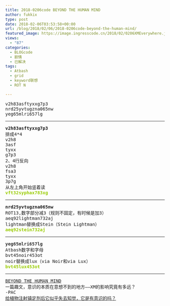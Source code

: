 ```yaml
---
title: 2018-0206code BEYOND THE HUMAN MIND
author: fukkix
type: post
date: 2018-02-06T03:53:58+00:00
url: /blog/2018/02/06/2018-0206code-beyond-the-human-mind/
featured_image: https://image.ingresscode.cn/2018/02/0206XMEverywhere.jpg?x-oss-process=image/resize,m_fill,w_700,h_220
views:
  - "87"
categories:
  - BLOGcode
  - 剧情
  - 已解决
tags:
  - Atbash
  - grid
  - keyword联想
  - ROT N

---
```

<pre>v2h83asftyxxg7p3
nrd25yvtugzna065nw
yeg65mlri657lg</pre>

<!--more-->

* * *

<pre><strong>v2h83asftyxxg7p3
</strong>排成4*4
v2h8
3asf
tyxx
g7p3
2、4行反向
v2h8
fsa3
tyxx
3p7g
从左上角开始竖着读<strong>
<span style="color: #99cc00;">vft32syphax783xg</span></strong></pre>

* * *

<pre><strong>nrd25yvtugzna065nw
</strong>ROT13,数字部分减3（规则不固定，有时候是加3）
aeq92lightman732aj
lightman替换成Stein（Stein Lightman）
<span style="color: #99cc00;"><strong>aeq92stein732aj</strong></span></pre>

* * *

<pre><span style="color: #333333;"><strong>yeg65mlri657lg
</strong></span>Atbash数字和字母
bvt45noir453ot
noir替换成lux（via Noir和via Lux）
<span style="color: #99cc00;"><strong>bvt45lux453ot</strong></span></pre>

* * *

<pre><a href="http://investigate.ingress.com/2018/02/06/beyond-the-human-mind/">BEYOND THE HUMAN MIND</a>
一篇趣文，意识的本质在意想不到的地方——XM的影响究竟有多远？
-PAC
<a href="https://mobile.nytimes.com/2018/02/02/science/plants-consciousness-anesthesia.html?referer=" target="_blank" rel="noopener noreferrer">给植物注射镇定剂后它似乎失去知觉，它是有意识的吗？</a>
</pre>

<audio style="display: none;" controls="controls"></audio>